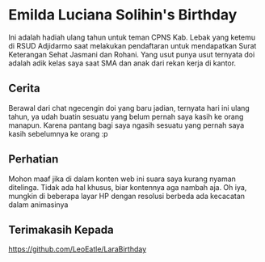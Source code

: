 # Emilda Luciana Solihin's Birthday

Ini adalah hadiah ulang tahun untuk teman CPNS Kab. Lebak yang ketemu di RSUD Adjidarmo saat melakukan pendaftaran untuk mendapatkan Surat Keterangan Sehat Jasmani dan Rohani. Yang usut punya usut ternyata doi adalah adik kelas saya saat SMA dan anak dari rekan kerja di kantor.

## Cerita

Berawal dari chat ngecengin doi yang baru jadian, ternyata hari ini ulang tahun, ya udah buatin sesuatu yang belum pernah saya kasih ke orang manapun. Karena pantang bagi saya ngasih sesuatu yang pernah saya kasih sebelumnya ke orang :p

## Perhatian

Mohon maaf jika di dalam konten web ini suara saya kurang nyaman ditelinga. Tidak ada hal khusus, biar kontennya aga nambah aja. Oh iya, mungkin di beberapa layar HP dengan resolusi berbeda ada kecacatan dalam animasinya

## Terimakasih Kepada

https://github.com/LeoEatle/LaraBirthday
